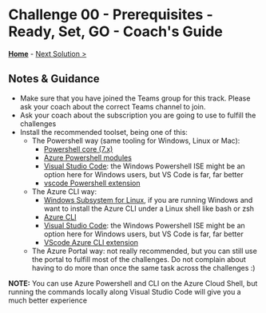 # Challenge 00 - Prerequisites - Ready, Set, GO - Coach's Guide 

**[Home](./README.md)** - [Next Solution >](./Solution-01.md)

## Notes & Guidance

- Make sure that you have joined the Teams group for this track. Please ask your coach about the correct Teams channel to join.
- Ask your coach about the subscription you are going to use to fulfill the challenges
- Install the recommended toolset, being one of this:
  - The Powershell way (same tooling for Windows, Linux or Mac):
    - [Powershell core (7.x)](https://docs.microsoft.com/en-us/powershell/scripting/overview)
    - [Azure Powershell modules](https://docs.microsoft.com/en-us/powershell/azure/new-azureps-module-az)
    - [Visual Studio Code](https://code.visualstudio.com/): the Windows Powershell ISE might be an option here for Windows users, but VS Code is far, far better
    - [vscode Powershell extension](https://marketplace.visualstudio.com/items?itemName=ms-vscode.PowerShell)
  - The Azure CLI way:
    - [Windows Subsystem for Linux](https://docs.microsoft.com/windows/wsl/install-win10), if you are running Windows and want to install the Azure CLI under a Linux shell like bash or zsh
    - [Azure CLI](https://docs.microsoft.com/cli/azure/install-azure-cli)
    - [Visual Studio Code](https://code.visualstudio.com/): the Windows Powershell ISE might be an option here for Windows users, but VS Code is far, far better
    - [VScode Azure CLI extension](https://marketplace.visualstudio.com/items?itemName=ms-vscode.azurecli)
  - The Azure Portal way: not really recommended, but you can still use the portal to fulfill most of the challenges. Do not complain about having to do more than once the same task across the challenges :)

**NOTE:** You can use Azure Powershell and CLI on the Azure Cloud Shell, but running the commands locally along Visual Studio Code will give you a much better experience
